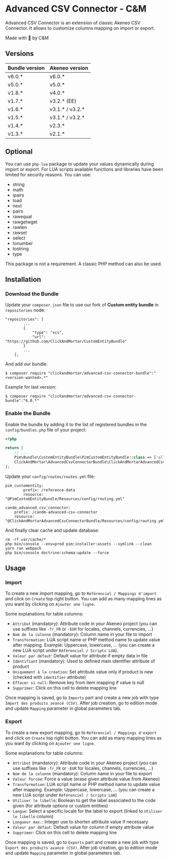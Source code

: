 # Advanced CSV Connector - C&M

Advanced CSV Connector is an extension of classic Akeneo CSV Connector. It allows to customize columns mapping on import or export.

Made with :blue_heart: by C&M

## Versions

| **Bundle version** | **Akeneo version** |
|--------------------|--------------------|
| v6.0.*             | v6.0.*             |
| v5.0.*             | v5.0.*             |
| v1.8.*             | v4.0.*             |
| v1.7.*             | v3.2.* (EE)        |
| v1.6.*             | v3.1.* / v3.2.*    |
| v1.5.*             | v3.1.* / v3.2.*    |
| v1.4.*             | v2.3.*             |
| v1.3.*             | v2.1.*             |

## Optional

You can use `php-lua` package to update your values dynamically during import or export.
For LUA scripts available functions and libraries have been limited for security reasons. You can use:

* string
* math
* ipairs
* load
* next
* pairs
* rawequal
* rawgetwget
* rawlen
* rawset
* select
* tonumber
* tostring
* type

This package is not a requirement. A classic PHP method can also be used.

## Installation

### Download the Bundle

Update your `composer.json` file to use our fork of **Custom entity bundle** in `repositories` node:

```console
"repositories": [
        ...
        {
            "type": "vcs",
            "url": "https://github.com/ClickAndMortar/CustomEntityBundle"
        }
        ...
    ],
```

And add our bundle:

```console
$ composer require "clickandmortar/advanced-csv-connector-bundle":"<version-wanted>.*"
```

Example for last version:

```console
$ composer require "clickandmortar/advanced-csv-connector-bundle":"6.0.*"
```


### Enable the Bundle

Enable the bundle by adding it to the list of registered bundles
in the `config/bundles.php` file of your project:

```php
<?php

return [
    // ...
    Pim\Bundle\CustomEntityBundle\PimCustomEntityBundle::class => ['all' => true],
    ClickAndMortar\AdvancedCsvConnectorBundle\ClickAndMortarAdvancedCsvConnectorBundle::class => ['all' => true]
];
```

Update your `config/routes/routes.yml` file:

```
pim_customentity:
        prefix: /reference-data
        resource: "@PimCustomEntityBundle/Resources/config/routing.yml"
        
candm_advanced_csv_connector:
    prefix: /candm-advanced-csv-connector
    resource: "@ClickAndMortarAdvancedCsvConnectorBundle/Resources/config/routing.yml"
```

And finally clear cache and update database:

```
rm -rf var/cache/*
php bin/console --env=prod pim:installer:assets --symlink --clean
yarn run webpack
php bin/console doctrine:schema:update --force
```

## Usage

### Import

To create a new import mapping, go to `Référenciel / Mappings d'import` and click on `Create` top right button.
You can add as many mapping lines as you want by clicking on `Ajouter une ligne`.

Some explanations for table columns:

* `Attribut` (mandatory): Attribute code in your Akeneo project (you can use suffixes like `-fr_FR` or `-EUR` for locales, channels, currencies, ...)
* `Nom de la colonne` (mandatory): Column name in your file to import
* `Transformation`: LUA script name or PHP method name to update value after mapping. Example: Uppercase, lowercase, ... (you can create a new LUA script under `Référenciel / Scripts LUA`).
* `Valeur par défaut`: Default value for attribute if empty data in file
* `Identifiant` (mandatory):  Used to defined main identifier attribute of product
* `Uniquement à la création`: Set attribute value only if product is new (checked with `identifier` attribute)
* `Effacer si null`: Remove key from item mapping if value is null
* `Supprimer`: Click on this cell to delete mapping line

Once mapping is saved, go to `Imports` part and create a new job with type `Import des produits avancé (CSV)`.
After job creation, go to edition mode and update `Mapping` parameter in global parameters tab.

### Export

To create a new export mapping, go to `Référenciel / Mappings d'export` and click on `Create` top right button.
You can add as many mapping lines as you want by clicking on `Ajouter une ligne`.

Some explanations for table columns:

* `Attribut` (mandatory): Attribute code in your Akeneo project (you can use suffixes like `-fr_FR` or `-EUR` for locales, channels, currencies, ...)
* `Nom de la colonne` (mandatory): Column name in your file to export
* `Valeur forcée`: Force a value (erase given attribute value from Akeneo)
* `Transformation`: LUA script name or PHP method name to update value after mapping. Example: Uppercase, lowercase, ... (you can create a new LUA script under `Référenciel / Scripts LUA`)
* `Utiliser le libellé`: Boolean to get the label associated to the code given (for attribute options or custom entities)
* `Langue`: Select a specific locale for the label to export (linked to `Utiliser le libellé` column)
* `Longueur max.`: Integer use to shorten attribute value if necessary
* `Valeur par défaut`: Default value for column if empty attribute value
* `Supprimer`: Click on this cell to delete mapping line

Once mapping is saved, go to `Exports` part and create a new job with type `Export des produits avancé (CSV)`.
After job creation, go to edition mode and update `Mapping` parameter in global parameters tab.